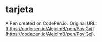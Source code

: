 # tarjeta 

A Pen created on CodePen.io. Original URL: [https://codepen.io/AlejoImB/pen/PovjGxj](https://codepen.io/AlejoImB/pen/PovjGxj).

